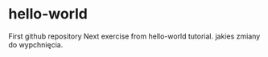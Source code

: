 # hello-world
First github repository
Next exercise from hello-world tutorial.
jakies zmiany do wypchnięcia.
